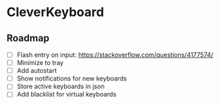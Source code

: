 # CleverKeyboard

## Roadmap

-   [ ] Flash entry on input: https://stackoverflow.com/questions/4177574/
-   [ ] Minimize to tray
-   [ ] Add autostart
-   [ ] Show notifications for new keyboards
-   [ ] Store active keyboards in json
-   [ ] Add blacklist for virtual keyboards
